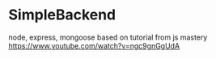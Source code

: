 # SimpleBackend

node, express, mongoose
based on tutorial from js mastery https://www.youtube.com/watch?v=ngc9gnGgUdA